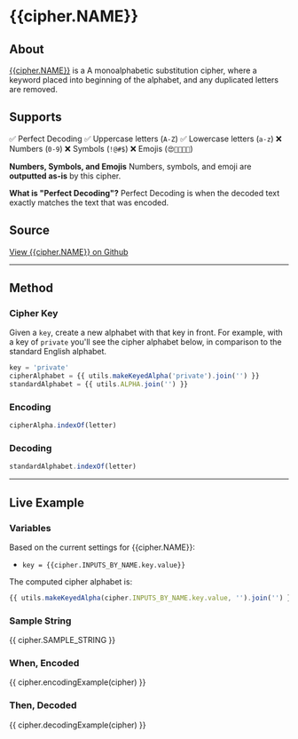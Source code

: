 # {{cipher.NAME}}

## About
[{{cipher.NAME}}](http://en.wikipedia.org/wiki/Keyword_cipher) is a A monoalphabetic substitution cipher, where a keyword placed into beginning of the alphabet, and any duplicated letters are removed.

## Supports
✅ Perfect Decoding
✅ Uppercase letters (`A-Z`)
✅ Lowercase letters (`a-z`)
❌ Numbers (`0-9`)
❌ Symbols (`!@#$`)
❌ Emojis (`😍🤬👩🏾‍💻`)

**Numbers, Symbols, and Emojis**
Numbers, symbols, and emoji are **outputted as-is** by this cipher.

**What is "Perfect Decoding"?**
Perfect Decoding is when the decoded text exactly matches the text that was encoded.

## Source
[View {{cipher.NAME}} on Github](https://github.com/thalida/ciphers.codes/blob/master/src/ciphers/keyedSubstitution/keyedSubstitution.js)

---

## Method

### Cipher Key
Given a `key`, create a new alphabet with that key in front.
For example, with a key of `private` you'll see the cipher alphabet below, in comparison to the standard English alphabet.

```js
key = 'private'
cipherAlphabet = {{ utils.makeKeyedAlpha('private').join('') }}
standardAlphabet = {{ utils.ALPHA.join('') }}
```

### Encoding
```js
cipherAlpha.indexOf(letter)
```

### Decoding
```js
standardAlphabet.indexOf(letter)
```

---

## Live Example
### Variables
Based on the current settings for {{cipher.NAME}}:
- `key = {{cipher.INPUTS_BY_NAME.key.value}}`

The computed cipher alphabet is:
```js
{{ utils.makeKeyedAlpha(cipher.INPUTS_BY_NAME.key.value, '').join('') }}
```

### Sample String
{{ cipher.SAMPLE_STRING }}

### When, **Encoded**
{{ cipher.encodingExample(cipher) }}

### Then, **Decoded**
{{ cipher.decodingExample(cipher) }}
